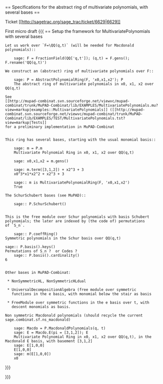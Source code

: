 == Specifications for the abstract ring of multivariate polynomials, with several bases ==

Ticket [[http://sagetrac.org/sage_trac/ticket/6629|6629]]

First micro draft
{{{
== Setup the framework for MultivariatePolynomials with several bases

    Let us work over `F=\QQ(q,t)` (will be needed for Macdonald polynomials)::

        sage: F = FractionField(QQ['q,t']); (q,t) = F.gens(); F.rename('QQ(q,t)')

    We construct an (abstract) ring of multivariate polynomials over F::

        sage: P = AbstractPolynomialRing(F, 'x0,x1,x2'); P
        The abstract ring of multivariate polynomials in x0, x1, x2 over QQ(q,t)

    See
    [[http://mupad-combinat.svn.sourceforge.net/viewvc/mupad-combinat/trunk/MuPAD-Combinat/lib/EXAMPLES/MultivariatePolynomials.mu?view=markup|examples::MultivariatePolynomials]] ([[http://mupad-combinat.svn.sourceforge.net/viewvc/mupad-combinat/trunk/MuPAD-Combinat/lib/EXAMPLES/TEST/MultivariatePolynomials.tst?view=markup|Tests]]
    for a preliminary implementation in MuPAD-Combinat


    This ring has several bases, starting with the usual monomial basis::

        sage: m = P.m
        Multivariate Polynomial Ring in x0, x1, x2 over QQ(q,t)

        sage: x0,x1,x2 = m.gens()

        sage: m.term([3,1,2]) + x2^3 + 3
        x0^3*x1*x2^2 + x2^3 + 3

        sage:: m is MultivariatePolynomialRing(F, 'x0,x1,x2')
        True

    The SchurSchubert bases (see MuPAD)::

        sage:: P.SchurSchubert()


    This is the free module over Schur polynomials with basis Schubert
    polynomials; the later are indexed by (the code of) permutations
    of `S_n`.

        sage:: P.coeffRing()
	Symmetric polynomials in the Schur basis over QQ(q,t)

	sage:: P.basis().keys()
	Permutations of S_n ?  or Codes ?
        sage:: P.basis().cardinality()
	6


    Other bases in MuPAD-Combinat:

     * NonSymmetricHL, NonSymmetricHLdual

     * UniversalDecompositionAlgebra (free module over symmetric
       functions in the e basis, with monomial below the stair as basis

     * FreeModule over symmetric functions in the e basis over t, with
       descent monomials as basis.

    Non symmetric Macdonald polynomials (should recycle the current sage.combinat.sf.ns_macdonald)

        sage: Macdo = P.MacdonaldPolynomials(q, t)
        sage: E = Macdo.E(pi = [3,1,2]); E
        Multivariate Polynomial Ring in x0, x1, x2 over QQ(q,t), in the Macdonald E basis, with basement [3,1,2]
        sage: E[1,0,0]
        E[1,0,0]
        sage: m(E[1,0,0])
        x0
}}}

}}}

